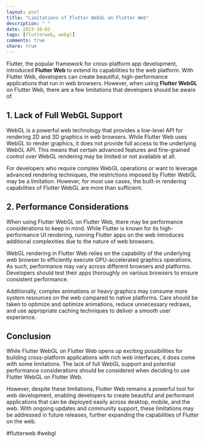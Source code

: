 ```yaml
---
layout: post
title: "Limitations of Flutter WebGL on Flutter Web"
description: " "
date: 2023-10-02
tags: [flutterweb, webgl]
comments: true
share: true
---
```


Flutter, the popular framework for cross-platform app development, introduced **Flutter Web** to extend its capabilities to the web platform. With Flutter Web, developers can create beautiful, high-performance applications that run in web browsers. However, when using **Flutter WebGL** on Flutter Web, there are a few limitations that developers should be aware of.

## 1. Lack of Full WebGL Support

WebGL is a powerful web technology that provides a low-level API for rendering 2D and 3D graphics in web browsers. While Flutter Web uses WebGL to render graphics, it does not provide full access to the underlying WebGL API. This means that certain advanced features and fine-grained control over WebGL rendering may be limited or not available at all.

For developers who require complex WebGL operations or want to leverage advanced rendering techniques, the restrictions imposed by Flutter WebGL may be a limitation. However, for most use cases, the built-in rendering capabilities of Flutter WebGL are more than sufficient.

## 2. Performance Considerations

When using Flutter WebGL on Flutter Web, there may be performance considerations to keep in mind. While Flutter is known for its high-performance UI rendering, running Flutter apps on the web introduces additional complexities due to the nature of web browsers.

WebGL rendering in Flutter Web relies on the capability of the underlying web browser to efficiently execute GPU-accelerated graphics operations. As such, performance may vary across different browsers and platforms. Developers should test their apps thoroughly on various browsers to ensure consistent performance.

Additionally, complex animations or heavy graphics may consume more system resources on the web compared to native platforms. Care should be taken to optimize and optimize animations, reduce unnecessary redraws, and use appropriate caching techniques to deliver a smooth user experience.

## Conclusion

While Flutter WebGL on Flutter Web opens up exciting possibilities for building cross-platform applications with rich web interfaces, it does come with some limitations. The lack of full WebGL support and potential performance considerations should be considered when deciding to use Flutter WebGL on Flutter Web.

However, despite these limitations, Flutter Web remains a powerful tool for web development, enabling developers to create beautiful and performant applications that can be deployed easily across desktop, mobile, and the web. With ongoing updates and community support, these limitations may be addressed in future releases, further expanding the capabilities of Flutter on the web.

#flutterweb #webgl